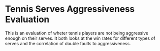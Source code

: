 # Tennis Serves Aggressiveness Evaluation
This is an evaluation of wheter tennis players are not being aggressive enough on their serves. It both looks at the win rates for different types of serves and the correlation of double faults to aggressiveness.
